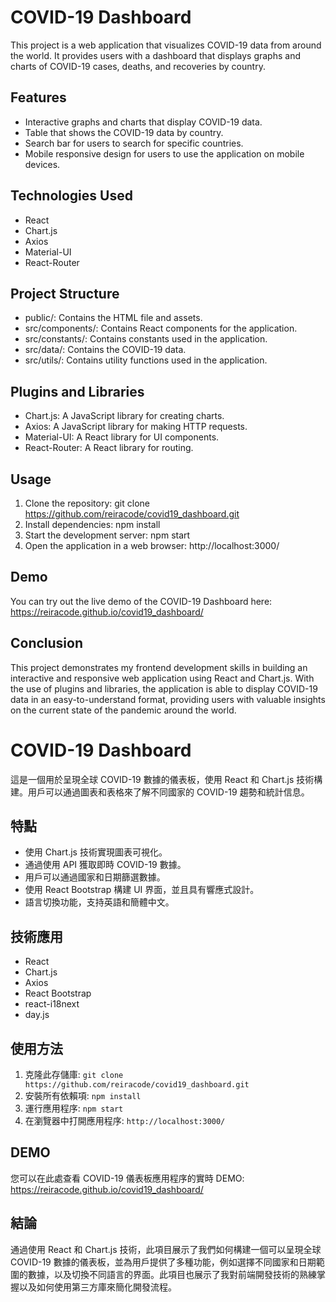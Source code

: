 # COVID-19 Dashboard

This project is a web application that visualizes COVID-19 data from around the world. It provides users with a dashboard that displays graphs and charts of COVID-19 cases, deaths, and recoveries by country.

## Features

- Interactive graphs and charts that display COVID-19 data.
- Table that shows the COVID-19 data by country.
- Search bar for users to search for specific countries.
- Mobile responsive design for users to use the application on mobile devices.

## Technologies Used

- React
- Chart.js
- Axios
- Material-UI
- React-Router

## Project Structure

- public/: Contains the HTML file and assets.
- src/components/: Contains React components for the application.
- src/constants/: Contains constants used in the application.
- src/data/: Contains the COVID-19 data.
- src/utils/: Contains utility functions used in the application.

## Plugins and Libraries

- Chart.js: A JavaScript library for creating charts.
- Axios: A JavaScript library for making HTTP requests.
- Material-UI: A React library for UI components.
- React-Router: A React library for routing.

## Usage

1. Clone the repository: git clone https://github.com/reiracode/covid19_dashboard.git
2. Install dependencies: npm install
3. Start the development server: npm start
4. Open the application in a web browser: http://localhost:3000/

## Demo

You can try out the live demo of the COVID-19 Dashboard here: https://reiracode.github.io/covid19_dashboard/

## Conclusion

This project demonstrates my frontend development skills in building an interactive and responsive web application using React and Chart.js. With the use of plugins and libraries, the application is able to display COVID-19 data in an easy-to-understand format, providing users with valuable insights on the current state of the pandemic around the world.



# COVID-19 Dashboard

這是一個用於呈現全球 COVID-19 數據的儀表板，使用 React 和 Chart.js 技術構建。用戶可以通過圖表和表格來了解不同國家的 COVID-19 趨勢和統計信息。

## 特點

- 使用 Chart.js 技術實現圖表可視化。
- 通過使用 API 獲取即時 COVID-19 數據。
- 用戶可以通過國家和日期篩選數據。
- 使用 React Bootstrap 構建 UI 界面，並且具有響應式設計。
- 語言切換功能，支持英語和簡體中文。

## 技術應用

- React
- Chart.js
- Axios
- React Bootstrap
- react-i18next
- day.js


## 使用方法

1. 克隆此存儲庫: `git clone https://github.com/reiracode/covid19_dashboard.git`
2. 安裝所有依賴項: `npm install`
3. 運行應用程序: `npm start`
4. 在瀏覽器中打開應用程序: `http://localhost:3000/`

## DEMO

您可以在此處查看 COVID-19 儀表板應用程序的實時 DEMO: https://reiracode.github.io/covid19_dashboard/

## 結論

通過使用 React 和 Chart.js 技術，此項目展示了我們如何構建一個可以呈現全球 COVID-19 數據的儀表板，並為用戶提供了多種功能，例如選擇不同國家和日期範圍的數據，以及切換不同語言的界面。此項目也展示了我對前端開發技術的熟練掌握以及如何使用第三方庫來簡化開發流程。



